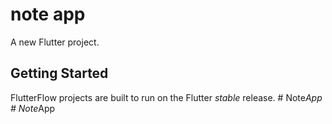 # note app

A new Flutter project.

## Getting Started

FlutterFlow projects are built to run on the Flutter _stable_ release.
#   N o t e _ A p p  
 #   N o t e _ A p p  
 